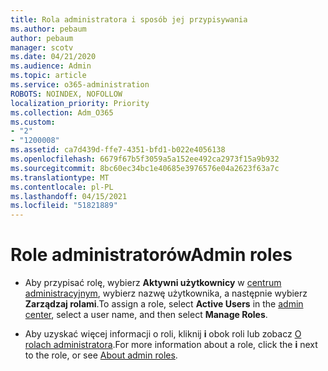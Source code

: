 ```yaml
---
title: Rola administratora i sposób jej przypisywania
ms.author: pebaum
author: pebaum
manager: scotv
ms.date: 04/21/2020
ms.audience: Admin
ms.topic: article
ms.service: o365-administration
ROBOTS: NOINDEX, NOFOLLOW
localization_priority: Priority
ms.collection: Adm_O365
ms.custom:
- "2"
- "1200008"
ms.assetid: ca7d439d-ffe7-4351-bfd1-b022e4056138
ms.openlocfilehash: 6679f67b5f3059a5a152ee492ca2973f15a9b932
ms.sourcegitcommit: 8bc60ec34bc1e40685e3976576e04a2623f63a7c
ms.translationtype: MT
ms.contentlocale: pl-PL
ms.lasthandoff: 04/15/2021
ms.locfileid: "51821889"
---
```

# <a name="admin-roles"></a><span data-ttu-id="6b104-102">Role administratorów</span><span class="sxs-lookup"><span data-stu-id="6b104-102">Admin roles</span></span>

- <span data-ttu-id="6b104-103">Aby przypisać rolę, wybierz **Aktywni użytkownicy** w [centrum administracyjnym](https://admin.microsoft.com/Adminportal/Home#/users), wybierz nazwę użytkownika, a następnie wybierz **Zarządzaj rolami**.</span><span class="sxs-lookup"><span data-stu-id="6b104-103">To assign a role, select **Active Users** in the [admin center](https://admin.microsoft.com/Adminportal/Home#/users), select a user name, and then select  **Manage Roles**.</span></span>

- <span data-ttu-id="6b104-104">Aby uzyskać więcej informacji o roli, kliknij **i** obok roli lub zobacz [O rolach administratora](https://docs.microsoft.com/microsoft-365/admin/add-users/about-admin-roles).</span><span class="sxs-lookup"><span data-stu-id="6b104-104">For more information about a role, click the **i** next to the role, or see [About admin roles](https://docs.microsoft.com/microsoft-365/admin/add-users/about-admin-roles).</span></span>